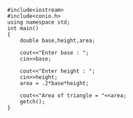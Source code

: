     #include<iostream>
    #include<conio.h>
    using namespace std;
    int main()
    {
        double base,height,area;

        cout<<"Enter base : ";
        cin>>base;

        cout<<"Enter height : ";
        cin>>height;
        area = .2*base*height;

        cout<<"Area of triangle = "<<area;
        getch();
    }
